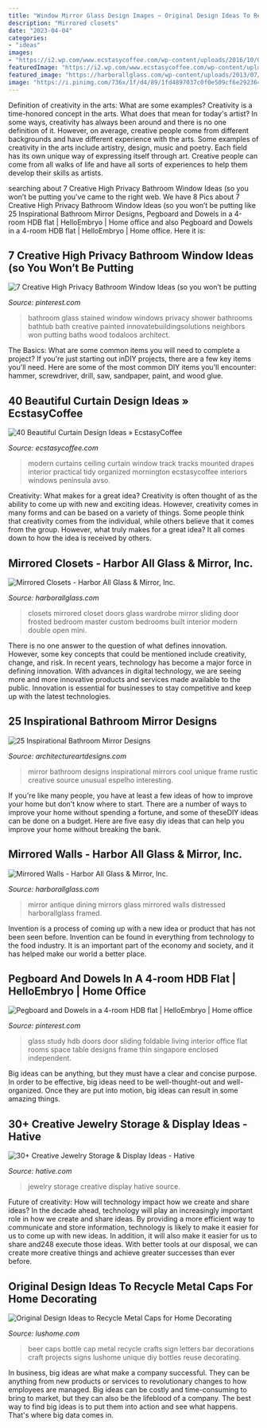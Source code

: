 ```yaml
---
title: "Window Mirror Glass Design Images ~ Original Design Ideas To Recycle Metal Caps For Home Decorating"
description: "Mirrored closets"
date: "2023-04-04"
categories:
- "ideas"
images:
- "https://i2.wp.com/www.ecstasycoffee.com/wp-content/uploads/2016/10/Organized-and-tidy.jpg?resize=600%2C800"
featuredImage: "https://i2.wp.com/www.ecstasycoffee.com/wp-content/uploads/2016/10/Organized-and-tidy.jpg?resize=600%2C800"
featured_image: "https://harborallglass.com/wp-content/uploads/2013/07/1610.jpg"
image: "https://i.pinimg.com/736x/1f/d4/89/1fd4897037c0f0e509cf6e2923642e2a--glass-room-glass-study-room.jpg"
---
```



Definition of creativity in the arts: What are some examples?
Creativity is a time-honored concept in the arts. What does that mean for today's artist? In some ways, creativity has always been around and there is no one definition of it. However, on average, creative people come from different backgrounds and have different experience with the arts. 
Some examples of creativity in the arts include artistry, design, music and poetry. Each field has its own unique way of expressing itself through art. Creative people can come from all walks of life and have all sorts of experiences to help them develop their skills as artists.

	

		
searching about 7 Creative High Privacy Bathroom Window Ideas (so you won’t be putting you've came to the right web. We have 8 Pics about 7 Creative High Privacy Bathroom Window Ideas (so you won’t be putting like 25 Inspirational Bathroom Mirror Designs, Pegboard and Dowels in a 4-room HDB flat | HelloEmbryo | Home office and also Pegboard and Dowels in a 4-room HDB flat | HelloEmbryo | Home office. Here it is:
		
    
## 7 Creative High Privacy Bathroom Window Ideas (so You Won’t Be Putting

<img loading=lazy src="https://i.pinimg.com/736x/3d/9d/e6/3d9de6fcb27e9a68dcc708b7e8fe00f5.jpg" onerror="this.onerror=null;this.src='https://tse2.mm.bing.net/th?id=OIP.7rcpC8ah2mGZa9Zsy4ERrwHaKI&amp;pid=15.1';" alt="7 Creative High Privacy Bathroom Window Ideas (so you won’t be putting">

_Source: pinterest.com_

>bathroom glass stained window windows privacy shower bathrooms bathtub bath creative painted innovatebuildingsolutions neighbors won putting baths wood todaloos architect. 

	

The Basics: What are some common items you will need to complete a project?
If you're just starting out inDIY projects, there are a few key items you'll need. Here are some of the most common DIY items you'll encounter: hammer, screwdriver, drill, saw, sandpaper, paint, and wood glue.

    
## 40 Beautiful Curtain Design Ideas » EcstasyCoffee

<img loading=lazy src="https://i2.wp.com/www.ecstasycoffee.com/wp-content/uploads/2016/10/Organized-and-tidy.jpg?resize=600%2C800" onerror="this.onerror=null;this.src='https://tse3.mm.bing.net/th?id=OIP.aCrR1Z-04-_I0ZhNT1C4iQHaJ4&amp;pid=15.1';" alt="40 Beautiful Curtain Design Ideas » EcstasyCoffee">

_Source: ecstasycoffee.com_

>modern curtains ceiling curtain window track tracks mounted drapes interior practical tidy organized mornington ecstasycoffee interiors windows peninsula avso. 

	

Creativity: What makes for a great idea?
Creativity is often thought of as the ability to come up with new and exciting ideas. However, creativity comes in many forms and can be based on a variety of things. Some people think that creativity comes from the individual, while others believe that it comes from the group. However, what truly makes for a great idea? It all comes down to how the idea is received by others.

    
## Mirrored Closets - Harbor All Glass &amp; Mirror, Inc.

<img loading=lazy src="https://harborallglass.com/wp-content/uploads/2013/10/83.jpg" onerror="this.onerror=null;this.src='https://tse3.mm.bing.net/th?id=OIP.JSaSN4fJn6sUTPMOFPAD_wHaJ4&amp;pid=15.1';" alt="Mirrored Closets - Harbor All Glass &amp; Mirror, Inc.">

_Source: harborallglass.com_

>closets mirrored closet doors glass wardrobe mirror sliding door frosted bedroom master custom bedrooms built interior modern double open mini. 

	

There is no one answer to the question of what defines innovation. However, some key concepts that could be mentioned include creativity, change, and risk. In recent years, technology has become a major force in defining innovation. With advances in digital technology, we are seeing more and more innovative products and services made available to the public. Innovation is essential for businesses to stay competitive and keep up with the latest technologies.

    
## 25 Inspirational Bathroom Mirror Designs

<img loading=lazy src="http://www.architectureartdesigns.com/wp-content/uploads/2014/01/827.jpg" onerror="this.onerror=null;this.src='https://tse3.mm.bing.net/th?id=OIP.ItwhPjfr6jhgbJ20B5MjVgHaLH&amp;pid=15.1';" alt="25 Inspirational Bathroom Mirror Designs">

_Source: architectureartdesigns.com_

>mirror bathroom designs inspirational mirrors cool unique frame rustic creative source unusual espelho interesting. 

	

If you're like many people, you have at least a few ideas of how to improve your home but don't know where to start. There are a number of ways to improve your home without spending a fortune, and some of theseDIY ideas can be done on a budget. Here are five easy diy ideas that can help you improve your home without breaking the bank.

    
## Mirrored Walls - Harbor All Glass &amp; Mirror, Inc.

<img loading=lazy src="https://harborallglass.com/wp-content/uploads/2013/07/1610.jpg" onerror="this.onerror=null;this.src='https://tse2.mm.bing.net/th?id=OIP.u2IexyX_8WmLLdwq-z_gxQHaEm&amp;pid=15.1';" alt="Mirrored Walls - Harbor All Glass &amp; Mirror, Inc.">

_Source: harborallglass.com_

>mirror antique dining mirrors glass mirrored walls distressed harborallglass framed. 

	

Invention is a process of coming up with a new idea or product that has not been seen before. Invention can be found in everything from technology to the food industry. It is an important part of the economy and society, and it has helped make our world a better place.

    
## Pegboard And Dowels In A 4-room HDB Flat | HelloEmbryo | Home Office

<img loading=lazy src="https://i.pinimg.com/736x/1f/d4/89/1fd4897037c0f0e509cf6e2923642e2a--glass-room-glass-study-room.jpg" onerror="this.onerror=null;this.src='https://tse3.mm.bing.net/th?id=OIP.7N9h5DhxYmC5rDoQrPifUQHaLH&amp;pid=15.1';" alt="Pegboard and Dowels in a 4-room HDB flat | HelloEmbryo | Home office">

_Source: pinterest.com_

>glass study hdb doors door sliding foldable living interior office flat rooms space table designs frame thin singapore enclosed independent. 

	

Big ideas can be anything, but they must have a clear and concise purpose. In order to be effective, big ideas need to be well-thought-out and well-organized. Once they are put into motion, big ideas can result in some amazing things.

    
## 30+ Creative Jewelry Storage &amp; Display Ideas - Hative

<img loading=lazy src="https://hative.com/wp-content/uploads/2015/01/jewelry-storage-display-ideas/20-jewelry-storage-display-ideas.jpg" onerror="this.onerror=null;this.src='https://tse1.mm.bing.net/th?id=OIP.pADGwf9yBUzMI2G-0FArTQHaJ4&amp;pid=15.1';" alt="30+ Creative Jewelry Storage &amp; Display Ideas - Hative">

_Source: hative.com_

>jewelry storage creative display hative source. 

	

Future of creativity: How will technology impact how we create and share ideas?
In the decade ahead, technology will play an increasingly important role in how we create and share ideas. By providing a more efficient way to communicate and store information, technology is likely to make it easier for us to come up with new ideas. In addition, it will also make it easier for us to share and248
execute those ideas. With better tools at our disposal, we can create more creative things and achieve greater successes than ever before.

    
## Original Design Ideas To Recycle Metal Caps For Home Decorating

<img loading=lazy src="https://www.lushome.com/wp-content/uploads/2018/02/wall-decorations-metal-caps-4.jpg" onerror="this.onerror=null;this.src='https://tse3.mm.bing.net/th?id=OIP.8v883XGg7A8XNa-ZED44HgHaJ5&amp;pid=15.1';" alt="Original Design Ideas to Recycle Metal Caps for Home Decorating">

_Source: lushome.com_

>beer caps bottle cap metal recycle crafts sign letters bar decorations craft projects signs lushome unique diy bottles reuse decorating. 

	

In business, big ideas are what make a company successful. They can be anything from new products or services to revolutionary changes to how employees are managed. Big ideas can be costly and time-consuming to bring to market, but they can also be the lifeblood of a company. The best way to find big ideas is to put them into action and see what happens. That's where big data comes in.

